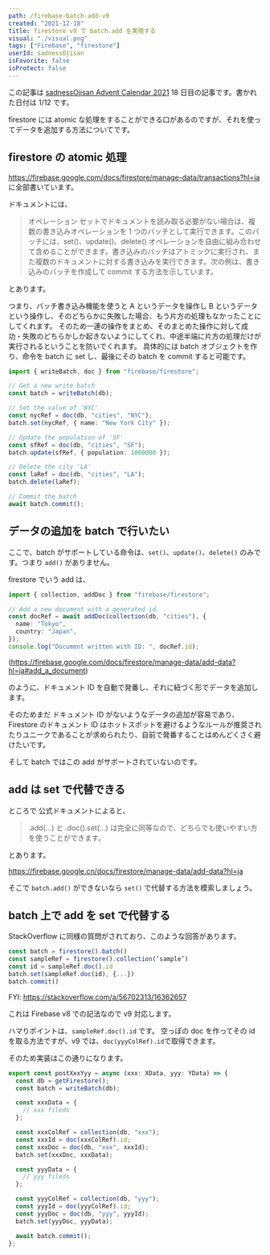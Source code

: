 ```yaml
---
path: /firebase-batch-add-v9
created: "2021-12-18"
title: firestore v9 で batch.add を実現する
visual: "./visual.png"
tags: ["Firebase", "firestore"]
userId: sadnessOjisan
isFavorite: false
isProtect: false
---
```


この記事は [sadnessOjisan Advent Calendar 2021](https://adventar.org/calendars/7015) 18 日目の記事です。書かれた日付は 1/12 です。

firestore には atomic な処理をすることができる口があるのですが、それを使ってデータを追加する方法についてです。

## firestore の atomic 処理

<https://firebase.google.com/docs/firestore/manage-data/transactions?hl=ja> に全部書いています。

ドキュメントには、

> オペレーション セットでドキュメントを読み取る必要がない場合は、複数の書き込みオペレーションを 1 つのバッチとして実行できます。このバッチには、set()、update()、delete() オペレーションを自由に組み合わせて含めることができます。書き込みのバッチはアトミックに実行され、また複数のドキュメントに対する書き込みを実行できます。次の例は、書き込みのバッチを作成して commit する方法を示しています。

とあります。

つまり、バッチ書き込み機能を使うと A というデータを操作し B というデータという操作し、そのどちらかに失敗した場合、もう片方の処理もなかったことにしてくれます。
そのため一連の操作をまとめ、そのまとめた操作に対して成功・失敗のどちらかしか起きないようにしてくれ、中途半端に片方の処理だけが実行されるということを防いでくれます。
具体的には batch オブジェクトを作り、命令を batch に set し、最後にその batch を commit すると可能です。

```ts
import { writeBatch, doc } from "firebase/firestore";

// Get a new write batch
const batch = writeBatch(db);

// Set the value of 'NYC'
const nycRef = doc(db, "cities", "NYC");
batch.set(nycRef, { name: "New York City" });

// Update the population of 'SF'
const sfRef = doc(db, "cities", "SF");
batch.update(sfRef, { population: 1000000 });

// Delete the city 'LA'
const laRef = doc(db, "cities", "LA");
batch.delete(laRef);

// Commit the batch
await batch.commit();
```

## データの追加を batch で行いたい

ここで、batch がサポートしている命令は、`set()`、`update()`、`delete()` のみです。つまり `add()` がありません。

firestore でいう add は、

```ts
import { collection, addDoc } from "firebase/firestore";

// Add a new document with a generated id.
const docRef = await addDoc(collection(db, "cities"), {
  name: "Tokyo",
  country: "Japan",
});
console.log("Document written with ID: ", docRef.id);
```

(<https://firebase.google.com/docs/firestore/manage-data/add-data?hl=ja#add_a_document>)

のように、ドキュメント ID を自動で発番し、それに紐づく形でデータを追加します。

そのためまだ ドキュメント ID がないようなデータの追加が容易であり、Firestore のドキュメント ID はホットスポットを避けるようなルールが推奨されたりユニークであることが求められたり、自前で発番することはめんどくさく避けたいです。

そして batch ではこの add がサポートされていないのです。

## add は set で代替できる

ところで 公式ドキュメントによると、

> .add(...) と .doc().set(...) は完全に同等なので、どちらでも使いやすい方を使うことができます。

とあります。

<https://firebase.google.cn/docs/firestore/manage-data/add-data?hl=ja>

そこで `batch.add()` ができないなら `set()` で代替する方法を模索しましょう。

## batch 上で add を set で代替する

StackOverflow に同様の質問がされており、このような回答があります。

```ts
const batch = firestore().batch()
const sampleRef = firestore().collection(‘sample’)
const id = sampleRef.doc().id
batch.set(sampleRef.doc(id), {...})
batch.commit()
```

FYI: <https://stackoverflow.com/a/56702313/16362657>

これは Firebase v8 での記法なので v9 対応します。

ハマりポイントは、`sampleRef.doc().id` です。
空っぽの doc を作ってその id を取る方法ですが、v9 では、`doc(yyyColRef).id`で取得できます。

そのため実装はこの通りになります。

```ts
export const postXxxYyy = async (xxx: XData, yyy: YData) => {
  const db = getFirestore();
  const batch = writeBatch(db);

  const xxxData = {
    // xxx fileds
  };

  const xxxColRef = collection(db, "xxx");
  const xxxId = doc(xxxColRef).id;
  const xxxDoc = doc(db, "xxx", xxxId);
  batch.set(xxxDoc, xxxData);

  const yyyData = {
    // yyy fileds
  };

  const yyyColRef = collection(db, "yyy");
  const yyyId = doc(yyyColRef).id;
  const yyyDoc = doc(db, "yyy", yyyId);
  batch.set(yyyDoc, yyyData);

  await batch.commit();
};
```
